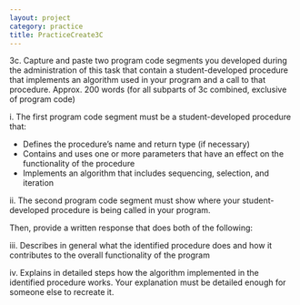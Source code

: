 ```yaml
---
layout: project
category: practice
title: PracticeCreate3C
---
```



3c. Capture and paste two program code segments you developed during the administration of this task that contain a student-developed procedure that implements an algorithm used in your program and a call to that procedure. Approx. 200 words (for all subparts of 3c combined, exclusive of program code)

i. The first program code segment must be a student-developed procedure that:

*   Defines the procedure’s name and return type (if necessary)
*   Contains and uses one or more parameters that have an effect on the functionality of the procedure
*   Implements an algorithm that includes sequencing, selection, and iteration

ii. The second program code segment must show where your student-developed procedure is being called in your program.

Then, provide a written response that does both of the following:

iii. Describes in general what the identified procedure does and how it contributes to the overall functionality of the program

iv. Explains in detailed steps how the algorithm implemented in the identified procedure works. Your explanation must be detailed enough for someone else to recreate it.
